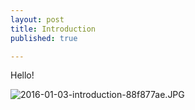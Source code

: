 ```yaml
---
layout: post
title: Introduction
published: true

---
```


Hello!

<img alt="2016-01-03-introduction-88f877ae.JPG" src="{{ url }}/assets/2016-01-03-introduction-88f877ae.JPG" width="" height="" >
